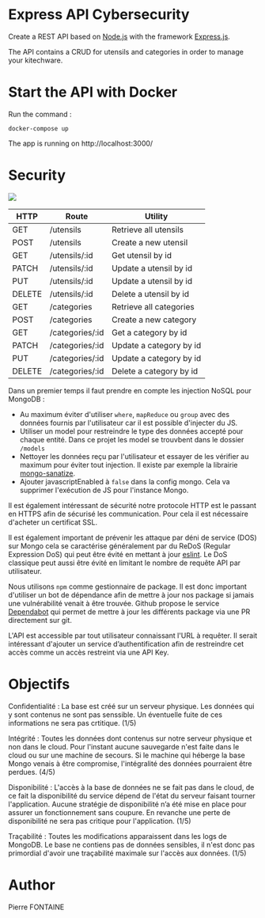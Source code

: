 # Express API Cybersecurity

Create a REST API based on [Node.js](https://nodejs.org/en/) with the framework [Express.js](https://expressjs.com/fr/).

The API contains a CRUD for utensils and categories in order to manage your kitechware.


# Start the API with Docker
Run the command : 

`docker-compose up`

The app is running on http://localhost:3000/

# Security

[![](https://mermaid.ink/img/eyJjb2RlIjoiZ3JhcGggTFJcbiAgICBBKC91dGVuc2lscykgLS0-XG4gICAgQih1dGVuc2lscykgLS0-IEdcbiAgICBDKC91dGVuc2lscy86aWQpIC0tPiBCXG4gICAgRCgvY2F0ZWdvcmllcykgLS0-IEZcbiAgICBFKC9jYXRlZ29yaWVzLzppZCktLT4gRlxuICAgIEYoY2F0ZWdvcmllcykgLS0-IEdcbiAgICBHWyhNb25nb0RCKV1cbiIsIm1lcm1haWQiOnt9LCJ1cGRhdGVFZGl0b3IiOmZhbHNlfQ)](https://mermaid-js.github.io/mermaid-live-editor/#/edit/eyJjb2RlIjoiZ3JhcGggTFJcbiAgICBBKC91dGVuc2lscykgLS0-XG4gICAgQih1dGVuc2lscykgLS0-IEdcbiAgICBDKC91dGVuc2lscy86aWQpIC0tPiBCXG4gICAgRCgvY2F0ZWdvcmllcykgLS0-IEZcbiAgICBFKC9jYXRlZ29yaWVzLzppZCktLT4gRlxuICAgIEYoY2F0ZWdvcmllcykgLS0-IEdcbiAgICBHWyhNb25nb0RCKV1cbiIsIm1lcm1haWQiOnt9LCJ1cGRhdGVFZGl0b3IiOmZhbHNlfQ)

| HTTP   | Route           | Utility                  |
|--------|-----------------|--------------------------|
| GET    | /utensils       | Retrieve all utensils    |
| POST   | /utensils       | Create a new utensil     |
| GET    | /utensils/:id   | Get utensil by id        |
| PATCH  | /utensils/:id   | Update a utensil by id   |
| PUT    | /utensils/:id   | Update a utensil by id   |
| DELETE | /utensils/:id   | Delete a utensil by id   |
| GET    | /categories     | Retrieve all categories  |
| POST   | /categories     | Create a new category    |
| GET    | /categories/:id | Get a category by id     |
| PATCH  | /categories/:id | Update a category by id  |
| PUT    | /categories/:id | Update a category by id  |
| DELETE | /categories/:id | Delete a category by id  |

Dans un premier temps il faut prendre en compte les injection NoSQL pour MongoDB :
* Au maximum éviter d'utiliser `where`, `mapReduce` ou `group` avec des données fournis par l'utilisateur car il est possible d'injecter du JS.
* Utiliser un model pour restreindre le type des données accepté pour chaque entité. Dans ce projet les model se trouvbent dans le dossier `/models`
* Nettoyer les données reçu par l'utilisateur et essayer de les vérifier au maximum pour éviter tout injection. Il existe par exemple la librairie [mongo-sanatize](https://www.npmjs.com/package/mongo-sanitize).
* Ajouter javascriptEnabled à `false` dans la config mongo. Cela va supprimer l'exécution de JS pour l'instance Mongo.

Il est également intéressant de sécurité notre protocole HTTP est le passant en HTTPS afin de sécurisé les communication. Pour cela il est nécessaire d'acheter un certificat SSL.

Il est également important de prévenir les attaque par déni de service (DOS) sur Mongo cela se caractérise généralement par du ReDoS (Regular Expression DoS) qui peut être évité en mettant à jour [eslint](https://www.npmjs.com/package/eslint).
Le DoS classique peut aussi être évité en limitant le nombre de requête API par utilisateur.

Nous utilisons `npm` comme gestionnaire de package. Il est donc important d'utiliser un bot de dépendance afin de mettre à jour nos package si jamais une vulnérabilité venait à être trouvée. Github propose le service [Dependabot](https://dependabot.com/#how-it-works) qui permet de mettre à jour les différents package via une PR directement sur git.

L'API est accessible par tout utilisateur connaissant l'URL à requêter. Il serait intéressant d'ajouter un service d’authentification afin de restreindre cet accès comme un accès restreint via une API Key.


# Objectifs

Confidentialité : La base est créé sur un serveur physique. Les données qui y sont contenus ne sont pas senssible. Un éventuelle fuite de ces informations ne sera pas crtitique. (1/5)

Intégrité : Toutes les données dont contenus sur notre serveur physique et non dans le cloud. Pour l'instant aucune sauvegarde n'est faite dans le cloud ou sur une machine de secours. Si le machine qui héberge la base Mongo venais à être compromise, l'intégralité des données pourraient être perdues. (4/5)

Disponibilité : L'accès à la base de données ne se fait pas dans le cloud, de ce fait la disponibilité du service dépend de l'état du serveur faisant tourner l'application. Aucune stratégie de disponibilité n’a été mise en place pour assurer un fonctionnement sans coupure. En revanche une perte de disponibilité ne sera pas critique pour l'application. (1/5)

Traçabilité : Toutes les modifications apparaissent dans les logs de MongoDB. Le base ne contiens pas de données sensibles, il n'est donc pas primordial d'avoir une traçabilité maximale sur l'accès aux données. (1/5)


# Author

Pierre FONTAINE
